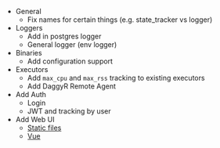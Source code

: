 - General
  - Fix names for certain things (e.g. state_tracker vs logger)
- Loggers
  - Add in postgres logger
  - General logger (env logger)
- Binaries
  - Add configuration support
- Executors
  - Add `max_cpu` and `max_rss` tracking to existing executors
  - Add DaggyR Remote Agent
- Add Auth
  - Login
  - JWT and tracking by user
- Add Web UI
  - [Static files](https://actix.rs/docs/static-files/)
  - [Vue](https://vuejs.org)
